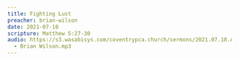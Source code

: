 ```yaml
---
title: Fighting Lust
preacher: brian-wilson
date: 2021-07-18
scripture: Matthew 5:27-30
audio: https://s3.wasabisys.com/coventrypca.church/sermons/2021.07.18.A Fighting Lust
  - Brian Wilson.mp3
---
```

